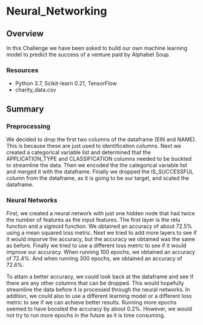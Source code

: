 # Neural_Networking

## Overview
In this Challenge we have been asked to build our own machine learning model to predict the success of a venture paid by Alphabet Soup.

### Resources
* Python 3.7, Scikit-learn 0.21, TensorFlow
* charity_data.csv

## Summary
### Preprocessing
We decided to drop the first two columns of the dataframe (EIN and NAME). This is because these are just used to identification columns. Next we created a categorical variable list and determined that the APPLICATION_TYPE and CLASSIFICATION columns needed to be buckted to streamline the data. Then we encoded the the categorical variable list and merged it with the dataframe. Finally we dropped the IS_SUCCESSFUL column from the dataframe, as it is going to be our target, and scaled the dataframe.

### Neural Networks

First, we created a neural network with just one hidden node that had twice the number of features as the input features. The first layer is the relu function and a sigmoid function. We obtained an accuracy of about 72.5% using a mean squared loss metric. Next we tried to add more layers to see if it would imporve the accuracy, but the accuracy we obtained was the same as before. Finally we tried to use a different loss metric to see if it would improve our accuracy. When running 100 epochs, we obtained an accuracy of 72.4%. And when running 300 epochs, we obtained an accuracy of 72.6%. 

To attain a better accuracy, we could look back at the dataframe and see if there are any other columns that can be dropped. This would hopefully streamline the data before it is processed through the neural networks. In addition, we could also to use a different learning model or a different loss metric to see if we can achieve better results. Running more epochs seemed to have boosted the accuracy by about 0.2%. However, we would not try to run more epochs in the future as it is time consuming.
